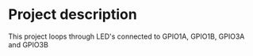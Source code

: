 # Project description

This project loops through LED's connected to GPIO1A, GPIO1B, GPIO3A and GPIO3B
